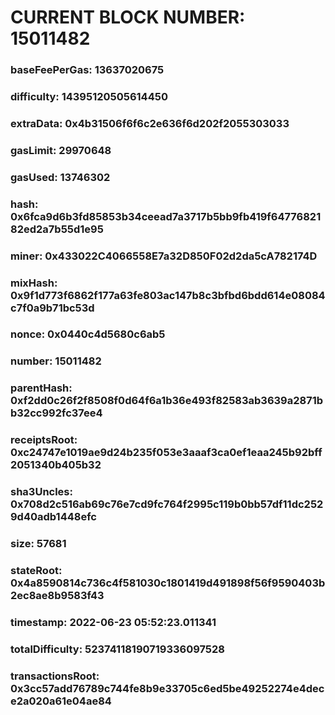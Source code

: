 # CURRENT BLOCK NUMBER: 15011482

### baseFeePerGas: 13637020675
### difficulty: 14395120505614450
### extraData: 0x4b31506f6f6c2e636f6d202f2055303033
### gasLimit: 29970648
### gasUsed: 13746302
### hash: 0x6fca9d6b3fd85853b34ceead7a3717b5bb9fb419f6477682182ed2a7b55d1e95
### miner: 0x433022C4066558E7a32D850F02d2da5cA782174D
### mixHash: 0x9f1d773f6862f177a63fe803ac147b8c3bfbd6bdd614e08084c7f0a9b71bc53d
### nonce: 0x0440c4d5680c6ab5
### number: 15011482
### parentHash: 0xf2dd0c26f2f8508f0d64f6a1b36e493f82583ab3639a2871bb32cc992fc37ee4
### receiptsRoot: 0xc24747e1019ae9d24b235f053e3aaaf3ca0ef1eaa245b92bff2051340b405b32
### sha3Uncles: 0x708d2c516ab69c76e7cd9fc764f2995c119b0bb57df11dc2529d40adb1448efc
### size: 57681
### stateRoot: 0x4a8590814c736c4f581030c1801419d491898f56f9590403b2ec8ae8b9583f43
### timestamp: 2022-06-23 05:52:23.011341
### totalDifficulty: 52374118190719336097528
### transactionsRoot: 0x3cc57add76789c744fe8b9e33705c6ed5be49252274e4dece2a020a61e04ae84
